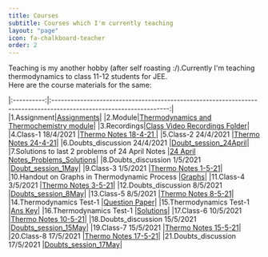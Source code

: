 ```yaml
---
title: Courses
subtitle: Courses which I'm currently teaching 
layout: "page"
icon: fa-chalkboard-teacher
order: 2
---
```


Teaching is my another hobby (after self roasting :/).Currently I'm teaching thermodynamics to class 11-12 students for JEE.<br/>
Here are the course materials for the same:<br/>

|:----------:|:------------------------------------------------------------------------------------------------------------------:|
|1.Assignment|[Assignments](https://github.com/Gargantua1605/gargantua1605.github.io/files/6509061/Thermodynamics.Assignments.pdf)|
|2.Module|[Thermodynamics and Thermochemistry module](https://github.com/Gargantua1605/gargantua1605.github.io/files/6310447/Thermodynamics.and.Thermochemistry.pdf)|
|3.Recordings|[Class Video Recordings Folder](https://drive.google.com/drive/folders/1fMyk7Z9f2Dr5d_l0GuxH613RqeKDd_4r?usp=sharing)|
|4.Class-1 18/4/2021 |[Thermo Notes 18-4-21 ](https://github.com/Gargantua1605/gargantua1605.github.io/files/6350399/Thermo.Notes.18-4-21.pdf)|
|5.Class-2 24/4/2021 |[Thermo Notes 24-4-21](https://github.com/Gargantua1605/gargantua1605.github.io/files/6369947/Thermo.Notes.24-4-21.pdf)|
|6.Doubts_discussion 24/4/2021 |[Doubt_session_24April](https://github.com/Gargantua1605/gargantua1605.github.io/files/6369959/Doubt_session_24April.pdf)|
|7.Solutions to last 2 problems of 24 April Notes |[24 April Notes_Problems_Solutions](https://github.com/Gargantua1605/gargantua1605.github.io/files/6392490/24.April.Notes_Problems_Solutions.pdf)|
|8.Doubts_discussion 1/5/2021 |[Doubt_session_1May](https://github.com/Gargantua1605/gargantua1605.github.io/files/6409465/Doubt_session_1May.pdf)|
|9.Class-3 1/5/2021 |[Thermo Notes 1-5-21](https://github.com/Gargantua1605/gargantua1605.github.io/files/6411177/Thermo.Notes.1-5-21.pdf)|
|10.Handout on Graphs in Thermodynamic Process |[Graphs](https://github.com/Gargantua1605/gargantua1605.github.io/files/6416248/Graphs.pdf)|
|11.Class-4 3/5/2021 |[Thermo Notes 3-5-21](https://github.com/Gargantua1605/gargantua1605.github.io/files/6419035/Thermo.Notes.3-5-21.pdf)|
|12.Doubts_discussion 8/5/2021 |[Doubts_session_8May](https://github.com/Gargantua1605/gargantua1605.github.io/files/6447152/Doubts_8.May)|
|13.Class-5 8/5/2021 |[Thermo Notes 8-5-21](https://github.com/Gargantua1605/gargantua1605.github.io/files/6447148/Thermo.Notes.8.may.pdf)|
|14.Thermodynamics Test-1 |[Question Paper](https://github.com/Gargantua1605/gargantua1605.github.io/files/6454402/Thermodynamics.Test.1.pdf)|
|15.Thermodynamics Test-1 |[Ans Key](https://github.com/Gargantua1605/gargantua1605.github.io/files/6454408/Thermodynamics.Test.1.ans.key.pdf)|
|16.Thermodynamics Test-1 |[Solutions](https://github.com/Gargantua1605/gargantua1605.github.io/files/6454413/Thermodynamics.Test.1.Solutions.pdf)|
|17.Class-6 10/5/2021 |[Thermo Notes 10-5-21](https://github.com/Gargantua1605/gargantua1605.github.io/files/6454416/Thermo.Notes.10.May.pdf)|
|18.Doubts_discussion 15/5/2021 |[Doubts_session_15May](https://github.com/Gargantua1605/gargantua1605.github.io/files/6487778/Doubts.15.may.pdf)|
|19.Class-7 15/5/2021 |[Thermo Notes 15-5-21](https://github.com/Gargantua1605/gargantua1605.github.io/files/6487781/Thermo.Notes.15.May.pdf)|
|20.Class-8 17/5/2021 |[Thermo Notes 17-5-21](https://github.com/Gargantua1605/gargantua1605.github.io/files/6499483/Thermo.Notes.17.may.pdf)|
|21.Doubts_discussion 17/5/2021 |[Doubts_session_17May](https://github.com/Gargantua1605/gargantua1605.github.io/files/6508986/Doubts_17May.pdf)|



















